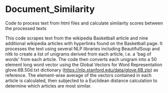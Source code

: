 # Document_Similarity
Code to process text from html files and calculate similarity scores between the processed texts

  This code scrapes text from the wikipedia Basketball article and nine additional wikipedia articles with hyperlinks found on the Basketball page.  It processes the text using several NLP libraries including BeautifulSoup and nltk to create a list of unigrams derived from each article, i.e. a 'bag of words' from each article.
  The code then converts each unigram into a 50 element long word vector using the Global Vectors for Word Representation glove.6B.50d.txt dictionary (https://nlp.stanford.edu/data/glove.6B.zip) as reference.  The element-wise average of the vectors contained in each article is calculated, then subjected to a Euclidean distance calculation to determine which articles are most similar.
